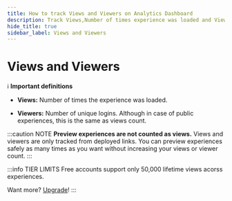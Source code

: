 ```yaml
---
title: How to track Views and Viewers on Analytics Dashboard
description: Track Views,Number of times experience was loaded and Viewers,Number of unique logins - GMetri XR Platform Analytics Dashboard.
hide_title: true
sidebar_label: Views and Viewers
---
```


# Views and Viewers

:information_source: **Important definitions**

* **Views:** Number of times the experience was loaded.

* **Viewers:** Number of unique logins. Although in case of public experiences, this is the same as views count.

:::caution NOTE
**Preview experiences are not counted as views.** Views and viewers are only tracked from deployed links. You can preview experiences safely as many times as you want without increasing your views or viewer count.
:::

:::info TIER LIMITS
Free accounts support only 50,000 lifetime views acorss experiences.

Want more? [Upgrade](https://gmetri.com/pricing)!
:::